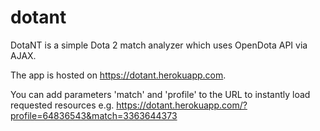 # dotant
DotaNT is a simple Dota 2 match analyzer which uses OpenDota API via AJAX.

The app is hosted on https://dotant.herokuapp.com.

You can add parameters 'match' and 'profile' to the URL to instantly load requested resources e.g.
https://dotant.herokuapp.com/?profile=64836543&match=3363644373
